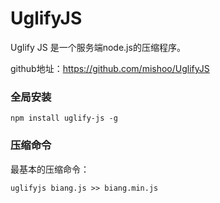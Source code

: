 UglifyJS
========

Uglify JS 是一个服务端node.js的压缩程序。

github地址：https://github.com/mishoo/UglifyJS

### 全局安装

    npm install uglify-js -g
     
### 压缩命令

最基本的压缩命令：

    uglifyjs biang.js >> biang.min.js
